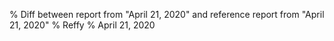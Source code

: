 % Diff between report from "April 21, 2020" and reference report from "April 21, 2020"
% Reffy
% April 21, 2020

